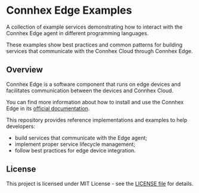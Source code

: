 # Connhex Edge Examples

A collection of example services demonstrating how to interact with the Connhex Edge agent in different programming languages.

These examples show best practices and common patterns for building services that communicate with the Connhex Cloud through Connhex Edge.

## Overview

Connhex Edge is a software component that runs on edge devices and facilitates communication between the devices and Connhex Cloud.

You can find more information about how to install and use the Connhex Edge in its [official documentation](https://connhex.com/docs/edge/intro).

This repository provides reference implementations and examples to help developers:

- build services that communicate with the Edge agent;
- implement proper service lifecycle management;
- follow best practices for edge device integration.

## License

This project is licensed under MIT License - see the [LICENSE file](LICENSE) for details.
